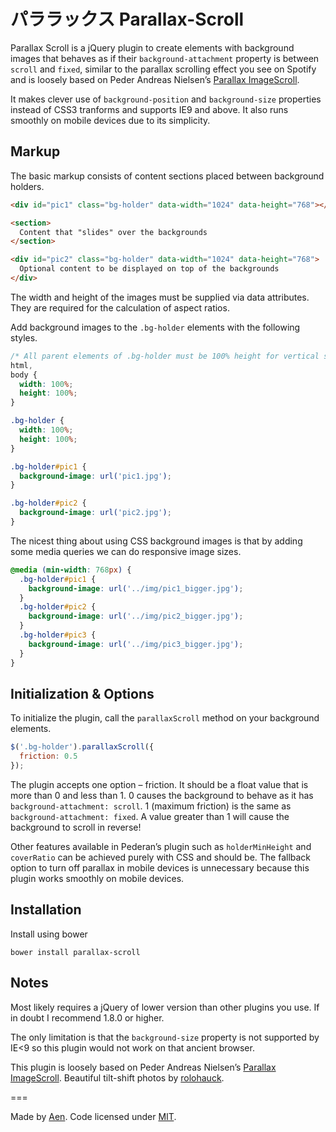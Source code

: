 # パララックス Parallax-Scroll

Parallax Scroll is a jQuery plugin to create elements with background images that behaves as if their `background-attachment` property is between `scroll` and `fixed`, similar to the parallax scrolling effect you see on Spotify and is loosely based on Peder Andreas Nielsen&rsquo;s [Parallax ImageScroll](https://github.com/pederan/Parallax-ImageScroll).

It makes clever use of `background-position` and `background-size` properties instead of CSS3 tranforms and supports IE9 and above. It also runs smoothly on mobile devices due to its simplicity.

## Markup

The basic markup consists of content sections placed between background holders.

```html
<div id="pic1" class="bg-holder" data-width="1024" data-height="768"></div>

<section>
  Content that "slides" over the backgrounds
</section>

<div id="pic2" class="bg-holder" data-width="1024" data-height="768">
  Optional content to be displayed on top of the backgrounds
</div>
```

The width and height of the images must be supplied via data attributes. They are required for the calculation of aspect ratios.

Add background images to the `.bg-holder` elements with the following styles.

```css
/* All parent elements of .bg-holder must be 100% height for vertical stretch to work */
html,
body {
  width: 100%;
  height: 100%;
}

.bg-holder {
  width: 100%;
  height: 100%;
}

.bg-holder#pic1 {
  background-image: url('pic1.jpg');
}

.bg-holder#pic2 {
  background-image: url('pic2.jpg');
}
```

The nicest thing about using CSS background images is that by adding some media queries we can do responsive image sizes.

```css
@media (min-width: 768px) {
  .bg-holder#pic1 {
    background-image: url('../img/pic1_bigger.jpg');
  }
  .bg-holder#pic2 {
    background-image: url('../img/pic2_bigger.jpg');
  }
  .bg-holder#pic3 {
    background-image: url('../img/pic3_bigger.jpg');
  }
}
```

## Initialization &amp; Options

To initialize the plugin, call the `parallaxScroll` method on your background elements.

```javascript
$('.bg-holder').parallaxScroll({
  friction: 0.5
});
```

The plugin accepts one option &ndash; friction. It should be a float value that is more than 0 and less than 1. 0 causes the background to behave as it has `background-attachment: scroll`. 1 (maximum friction) is the same as `background-attachment: fixed`. A value greater than 1 will cause the background to scroll in reverse!

Other features available in Pederan&rsquo;s plugin such as `holderMinHeight` and `coverRatio` can be achieved purely with CSS and should be. The fallback option to turn off parallax in mobile devices is unnecessary because this plugin works smoothly on mobile devices.

## Installation

Install using bower

```
bower install parallax-scroll
````

## Notes

Most likely requires a jQuery of lower version than other plugins you use. If in doubt I recommend 1.8.0 or higher.

The only limitation is that the `background-size` property is not supported by IE&lt;9 so this plugin would not work on that ancient browser.

This plugin is loosely based on Peder Andreas Nielsen&rsquo;s [Parallax ImageScroll](https://github.com/pederan/Parallax-ImageScroll). Beautiful tilt-shift photos by [rolohauck](https://www.flickr.com/photos/rolohauck/).

===

Made by [Aen](http://aenism.com/). Code licensed under [MIT](https://github.com/aentan/Parallax-Scroll/blob/master/LICENSE).
